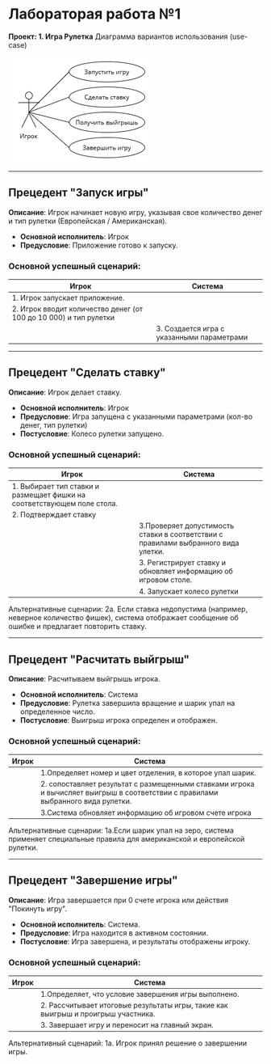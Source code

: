 # Лабораторая работа №1 #
**Проект: 1. Игра Рулетка**
Диаграмма вариантов использования (use-case)

![use-case.png](use-case.png)

---
## Прецедент "Запуск игры"
**Описание**: Игрок начинает новую игру, указывая свое количество денег и тип рулетки (Европейская / Американская).
- **Основной исполнитель**: Игрок
- **Предусловие**: Приложение готово к запуску.

### Основной успешный сценарий:
| Игрок                                              | Система                                    | 
|-----------------------------------------------------------|--------------------------------------------|
| 1. Игрок запускает приложение.                            |                                            | 
| 2. Игрок вводит количество денег (от 100 до 10 000) и тип рулетки | 	                                          |	
|                                                           | 3. Создается игра с указанными параметрами |
---

## Прецедент "Сделать ставку"
**Описание**: Игрок делает ставку.
- **Основной исполнитель**: Игрок
- **Предусловие**: Игра запущена с указанными параметрами (кол-во денег, тип рулетки)
- **Постусловие**: Колесо рулетки запущено.
  
### Основной успешный сценарий:
| Игрок                                              | Система                                    | 
|-----------------------------------------------------------|--------------------------------------------|
| 1. Выбирает тип ставки и размещает фишки на соответствующем поле стола.                           |
| 2. Подтверждает ставку                        | |
||	3.Проверяет допустимость ставки в соответствии с правилами выбранного вида улетки.|	 
|| 3. Регистрирует ставку и обновляет информацию об игровом столе.|
|| 4. Запускает колесо рулетки|

Альтернативные сценарии:
2а. Если ставка недопустима (например, неверное количество фишек), система отображает сообщение об ошибке и предлагает повторить ставку.

---

## Прецедент "Расчитать выйгрыш"
**Описание**: Расчитываем выйгрышь игрока.
- **Основной исполнитель**: Система
- **Предусловие**: Рулетка завершила вращение и шарик упал на определенное число.
- **Постусловие**: Выигрыш игрока определен и отображен.
### Основной успешный сценарий:
| Игрок                                              | Система                                    | 
|-----------------------------------------------------------|--------------------------------------------|
||1.Определяет номер и цвет отделения, в которое упал шарик.|
| |2. сопоставляет результат с размещенными ставками игрока и вычисляет выигрыш в соответствии с правилами выбранного вида рулетки.| 
||	3.Система обновляет информацию об игровом счете игрока|	 

Альтернативные сценарии:
1а.Если шарик упал на зеро, система применяет специальные правила для американской и европейской рулетки.

---

## Прецедент "Завершение игры"
**Описание**: Игра завершается при 0 счете игрока или действия "Покинуть игру".
- **Основной исполнитель**: Система.
- **Предусловие**: Игра находится в активном состоянии.
- **Постусловие**:  Игра завершена, и результаты отображены игроку.
### Основной успешный сценарий:
| Игрок                                              | Система                                    | 
|-----------------------------------------------------------|--------------------------------------------|
||1.Определяет, что условие завершения игры выполнено.|
| |2. Рассчитывает итоговые результаты игры, такие как выигрыш и проигрыш участника.| 
||	3. Завершает игру и переносит на главный экран.|	 

Альтернативный сценарий:
1а. Игрок принял решение о завершении игры.
